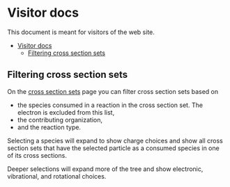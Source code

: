 <!--
SPDX-FileCopyrightText: LXCat team

SPDX-License-Identifier: AGPL-3.0-or-later
-->

<!-- TODO: This document needs to be expanded. Add instructions (with screenshots) of the cross section picker. -->

# Visitor docs

This document is meant for visitors of the web site.

- [Visitor docs](#visitor-docs)
  - [Filtering cross section sets](#filtering-cross-section-sets)

<!-- TODO: Add background information for someone visiting the site. -->

<!-- TODO: Explain what we mean with a cross section set and what complete means -->

## Filtering cross section sets

On the [cross section sets](/scat-css) page you can filter cross section sets based on

- the species consumed in a reaction in the cross section set. The electron is excluded
  from this list,
- the contributing organization,
- and the reaction type.

Selecting a species will expand to show charge choices and show all cross section sets
that have the selected particle as a consumed species in one of its cross sections.

Deeper selections will expand more of the tree and show electronic, vibrational, and
rotational choices.
